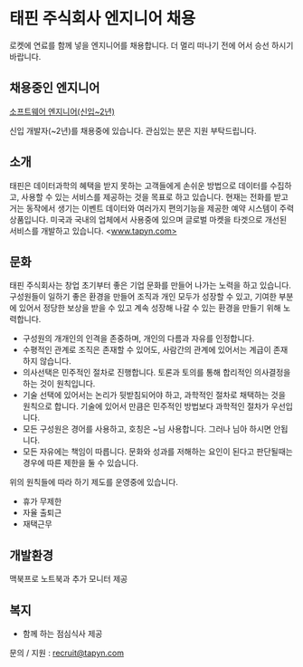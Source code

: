 # 태핀 주식회사 엔지니어 채용

로켓에 연료를 함께 넣을 엔지니어를 채용합니다. 
더 멀리 떠나기 전에 어서 승선 하시기 바랍니다. 

## 채용중인 엔지니어
[소프트웨어 엔지니어(신입~2년)](Software_engineer_fresher.md)

신입 개발자(~2년)를 채용중에 있습니다. 관심있는 분은 지원 부탁드립니다. 

## 소개
태핀은 데이터과학의 혜택을 받지 못하는 고객들에게 손쉬운 방법으로 데이터를 수집하고, 사용할 수 있는 서비스를 제공하는 것을 목표로 하고 있습니다. 
현재는 전화를 받고 거는 동작에서 생기는 이벤트 데이터와 여러가지 편의기능을 제공한 예약 시스템이 주력 상품입니다. 
미국과 국내의 업체에서 사용중에 있으며 글로벌 마켓을 타겟으로 개선된 서비스를 개발하고 있습니다. 
<www.tapyn.com>

## 문화
태핀 주식회사는 창업 초기부터 좋은 기업 문화를 만들어 나가는 노력을 하고 있습니다. 
구성원들이 일하기 좋은 환경을 만들어 조직과 개인 모두가 성장할 수 있고, 기여한 부분에 있어서 정당한 보상을 받을 수 있고 계속 성장해 나갈 수 있는 환경을 만들기 위해 노력합니다. 

- 구성원의 개개인의 인격을 존중하며, 개인의 다름과 자유를 인정합니다. 
- 수평적인 관계로 조직은 존재할 수 있어도, 사람간의 관계에 있어서는 계급이 존재하지 않습니다. 
- 의사선택은 민주적인 절차로 진행합니다. 토론과 토의를 통해 합리적인 의사결정을 하는 것이 원칙입니다. 
- 기술 선택에 있어서는 논리가 뒷받침되어야 하고, 과학적인 절차로 채택하는 것을 원칙으로 합니다. 
  기술에 있어서 만큼은 민주적인 방법보다 과학적인 절차가 우선입니다.  
- 모든 구성원은 경어를 사용하고, 호칭은 ~님 사용합니다. 그러나 님아 하시면 안됩니다. 
- 모든 자유에는 책임이 따릅니다. 문화와 성과를 저해하는 요인이 된다고 판단될때는 경우에 따른 제한을 둘 수 있습니다. 

위의 원칙들에 따라 하기 제도를 운영중에 있습니다. 
 
- 휴가 무제한
- 자율 출퇴근 
- 재택근무

## 개발환경
맥북프로 노트북과 추가 모니터 제공

## 복지
- 함께 하는 점심식사 제공

문의 / 지원 : <recruit@tapyn.com>
